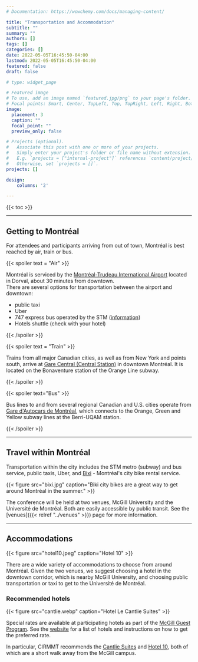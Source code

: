 ```yaml
---
# Documentation: https://wowchemy.com/docs/managing-content/

title: "Transportation and Accommodation"
subtitle: ""
summary: ""
authors: []
tags: []
categories: []
date: 2022-05-05T16:45:50-04:00
lastmod: 2022-05-05T16:45:50-04:00
featured: false
draft: false

# type: widget_page

# Featured image
# To use, add an image named `featured.jpg/png` to your page's folder.
# Focal points: Smart, Center, TopLeft, Top, TopRight, Left, Right, BottomLeft, Bottom, BottomRight.
image:
  placement: 3
  caption: ""
  focal_point: ""
  preview_only: false

# Projects (optional).
#   Associate this post with one or more of your projects.
#   Simply enter your project's folder or file name without extension.
#   E.g. `projects = ["internal-project"]` references `content/project/deep-learning/index.md`.
#   Otherwise, set `projects = []`.
projects: []

design:
    columns: '2'

---
```


{{< toc >}}

---


## Getting to Montréal

For attendees and participants arriving from out of town, Montréal is best reached by air, train or bus. 

<!-- ### Air  -->
{{< spoiler text = "Air" >}}

Montréal is serviced by the [Montréal-Trudeau International Airport](https://www.admtl.com/en) located in Dorval, about 30 minutes from downtown.  
There are several options for transportation between the airport and downtown: 

- public taxi
- Uber
- 747 express bus operated by the STM ([information](https://www.admtl.com/en/access/transports/buses-747-express))
- Hotels shuttle (check with your hotel)

{{< /spoiler >}}

<!-- ### Train  -->

{{< spoiler text = "Train" >}}

Trains from all major Canadian cities, as well as from New York and points south, arrive at [Gare Central (Central Station)](https://garecentrale.ca/en/) in downtown Montréal. It is located on the Bonaventure station of the Orange Line subway. 

{{< /spoiler >}}

{{< spoiler text="Bus" >}}

Bus lines to and from several regional Canadian and U.S. cities operate from [Gare d'Autocars de Montréal](https://www.gamtl.com/en/bienvenue/), which connects to the Orange, Green and Yellow subway lines at the Berri-UQAM station. 

{{< /spoiler >}}

---

## Travel within Montréal

Transportation within the city includes the STM metro (subway) and bus service, public taxis, Uber, and [Bixi](https://bixi.com/en) - Montréal's city bike rental service.

{{< figure src="bixi.jpg" caption="Biki city bikes are a great way to get around Montréal in the summer." >}}

The conference will be held at two venues, McGill University and the Université de Montréal. Both are easily accessible by public transit. See the [venues]({{< relref "../venues" >}}) page for more information. 

---

## Accommodations

{{< figure src="hotel10.jpeg" caption="Hotel 10" >}}

There are a wide variety of accommodations to choose from around Montréal. Given the two venues, we suggest choosing a hotel in the downtown corridor, which is nearby McGill University, and choosing public transportation or taxi to get to the Université de Montréal. 

### Recommended hotels

{{< figure src="cantlie.webp" caption="Hotel Le Cantlie Suites" >}}

Special rates are available at participating hotels as part of the [McGill Guest Program](https://www.mcgill.ca/accommodations/mohp/downtown). See the [website](https://www.mcgill.ca/accommodations/mohp/downtown) for a list of hotels and instructions on how to get the preferred rate. 


In particular, CIRMMT recommends the [Cantlie Suites](http://www.hotelcantlie.com/) and [Hotel 10](https://www.hotel10Montréal.com/), both of which are a short walk away from the McGill campus. 


